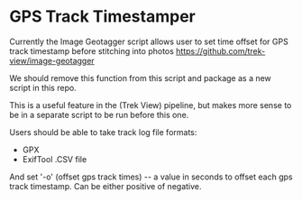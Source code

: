 # GPS Track Timestamper


Currently the Image Geotagger script allows user to set time offset for GPS track timestamp before stitching into photos https://github.com/trek-view/image-geotagger

We should remove this function from this script and package as a new script in this repo.

This is a useful feature in the (Trek View) pipeline, but makes more sense to be in a separate script to be run before this one.

Users should be able to take track log file formats:

* GPX
* ExifTool .CSV file

And set '-o' (offset gps track times) -- a value in seconds to offset each gps track timestamp. Can be either positive of negative.